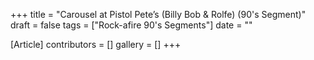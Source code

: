 +++
title = "Carousel at Pistol Pete’s (Billy Bob & Rolfe) (90's Segment)"
draft = false
tags = ["Rock-afire 90's Segments"]
date = ""

[Article]
contributors = []
gallery = []
+++